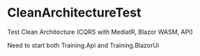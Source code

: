 # CleanArchitectureTest
Test Clean Architecture (CQRS with MediatR, Blazor WASM, API)


Need to start both Training.Api and Training.BlazorUi

